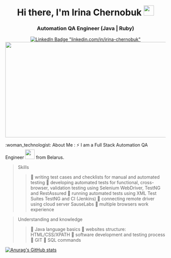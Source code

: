 <h1 align="center">Hi there, I'm Irina Chernobuk 
<img src="https://github.com/blackcater/blackcater/raw/main/images/Hi.gif" height="32"/></h1>
<h3 align="center"> Automation QA Engineer (Java | Ruby) </h3>
<div id="badges" align="center">
  <a href="https://www.linkedin.com/">
    <img src="https://img.shields.io/badge/LinkedIn-blue?style=for-the-badge&logo=linkedin&logoColor=white" alt="LinkedIn Badge"/>
      "linkedin.com/in/irina-chernobuk"
</a>
  
  </div>
<div align="center">
  <img src="https://media.giphy.com/media/dWesBcTLavkZuG35MI/giphy.gif" width="600" height="300"/>
</div>


\:woman_technologist: About Me :
⚡ I am a Full Stack Automation QA Engineer <img src="https://media.giphy.com/media/WUlplcMpOCEmTGBtBW/giphy.gif" width="30"> from Belarus.
> Skills
>> :sauropod: writing test cases and checklists for manual and automated testing
>> :sauropod: developing automated tests for functional, cross-browser, validation testing using Selenium WebDriver, TestNG and RestAssured
>> :sauropod: running automated tests using XML Test Suites TestNG and CI (Jenkins)
>> :sauropod: connecting remote driver using cloud server SauseLabs
>> :sauropod: multiple browsers work experience

> Understanding and knowledge
>> :brain: Java language basics
>> :brain: websites structure: HTML/CSS/XPATH
>> :brain: software development and testing process
>> :brain: GIT
>> :brain: SQL commands

[![Anurag's GitHub stats](https://github-readme-stats.vercel.app/api?username=IreneChernobuk&show_icons=true&theme=radical)](https://github.com/anuraghazra/github-readme-stats)